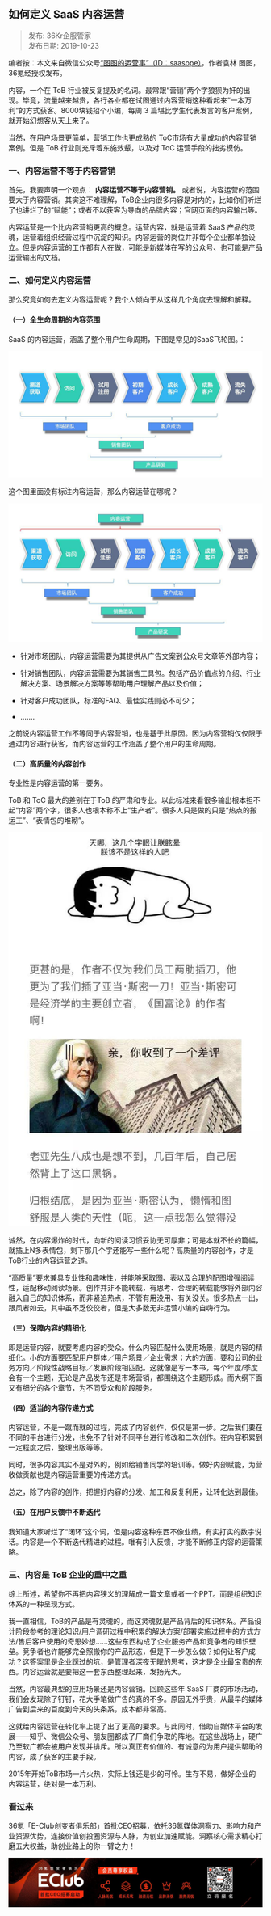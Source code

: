 ## 如何定义 SaaS 内容运营  

> 发布: 36Kr企服管家  
> 发布日期: 2019-10-23  

编者按：本文来自微信公众号[“图图的运营事”（ID：saasope）](https://mp.weixin.qq.com/s/mvfOKch9g1QKV8ZOie7yOA)，作者袁林 图图，36氪经授权发布。

内容，一个在 ToB 行业被反复提及的名词。最常跟“营销”两个字狼狈为奸的出现。毕竟，流量越来越贵，各行各业都在试图通过内容营销这种看起来“一本万利”的方式获客。8000块钱招个小编，每周 3 篇堪比学生代表发言的客户案例，就开始幻想客从天上来了。

当然，在用户场景更简单，营销工作也更成熟的 ToC市场有大量成功的内容营销案例。但是 ToB 行业则充斥着东施效颦，以及对 ToC 运营手段的拙劣模仿。

### 一、内容运营不等于内容营销

首先，我要声明一个观点： **内容运营不等于内容营销。** 或者说，内容运营的范围要大于内容营销。其实这不难理解，ToB企业内很多内容是对内的，比如你们听烂了也讲烂了的“赋能”；或者不以获客为导向的品牌内容；官网页面的内容输出等。

内容运营是一个比内容营销更高的概念。运营内容，就是运营着 SaaS 产品的灵魂，运营着组织经营过程中沉淀的知识。内容运营的岗位并非每个企业都单独设立。但是内容运营的工作都有人在做，可能是新媒体在写的公众号、也可能是产品运营输出的文档。

### 二、如何定义内容运营

那么究竟如何去定义内容运营呢？我个人倾向于从这样几个角度去理解和解释。

####  **（一）全生命周期的内容范围**

SaaS 的内容运营，涵盖了整个用户生命周期，下图是常见的SaaS飞轮图。：

![image](images/1910-rhdysaasnryy-0.jpeg)

这个图里面没有标注内容运营，那么内容运营在哪呢？

![image](images/1910-rhdysaasnryy-1.jpeg)

* 针对市场团队，内容运营需要为其提供从广告文案到公众号文章等外部内容；

* 针对销售团队，内容运营需要为其销售工具包。包括产品价值点的介绍、行业解决方案、场景解决方案等等帮助用户理解产品以及价值；

* 针对客户成功团队，标准的FAQ、最佳实践则必不可少；

* .......

之前说内容运营工作不等同于内容营销，也是基于此原因。因为内容营销仅仅限于通过内容进行获客，而内容运营的工作涵盖了整个用户的生命周期。

####  **（二）高质量的内容创作**

专业性是内容运营的第一要务。

ToB 和 ToC 最大的差别在于ToB 的严肃和专业。以此标准来看很多输出根本担不起“内容”两个字，很多人也根本称不上“生产者”。很多人只是做的只是“热点的搬运工”、“表情包的堆砌”。

![image](images/1910-rhdysaasnryy-2.jpeg)

诚然，在内容爆炸的时代，向新的阅读习惯妥协无可厚非；可是本就不长的篇幅，就插上N多表情包，剩下那几个字还能写一些什么呢？高质量的内容创作，才是ToB行业的内容运营之道。

“高质量”要求兼具专业性和趣味性，并能够采取图、表以及合理的配图增强阅读性，适配移动阅读场景。创作并非不能转载，有思考、合理的转载能够将外部内容融入自己的知识体系，而非紧追热点，不管有用没用、有关没关。很多热点一出，跟风者如云，其中虽不乏佼佼者，但是大多数无非运营小编的自嗨行为。

####  **（三）保障内容的精细化**

即是运营内容，就要考虑内容的受众。什么内容匹配什么使用场景，就是内容的精细化。小的方面要匹配用户群体／用户场景／企业需求；大的方面，要和公司的业务方向／阶段性战略目标／发展阶段相匹配。这就像是写一本书，每个年度/季度会有一个主题，无论是产品发布还是市场营销，都围绕这个主题形成。而大纲下面又有细分的各个章节，为不同受众和阶段服务。

####  **（四）适当的内容传递方式**

内容运营，不是一蹴而就的过程，完成了内容创作，仅仅是第一步。之后我们要在不同的平台进行分发，也免不了针对不同平台进行修改和二次创作。在内容积累到一定程度之后，整理出版等等。

同时，很多内容其实不是对外的，例如给销售同学的培训等。做好内部赋能，为营收做贡献也是内容运营重要的传递方式。

总之，除了内容的创作，把握好内容的分发、加工和反复利用，让转化达到最佳。

####  **（五）在用户反馈中不断迭代**

我知道大家听烂了“闭环”这个词，但是内容这种东西不像业绩，有实打实的数字说话。内容是一个不断迭代精进的过程。唯有引入反馈，才能不断修正内容的运营策略。

### 三、内容是 ToB 企业的重中之重

综上所述，希望你不再把内容狭义的理解成一篇文章或者一个PPT。而是组织知识体系的一种呈现方式。

我一直相信，ToB的产品是有灵魂的，而这灵魂就是产品背后的知识体系。产品设计阶段参考的理论知识/用户调研过程中积累的解决方案/部署实施过程中的方式方法/售后客户使用的奇思妙想......这些东西构成了企业服务产品和竞争者的知识壁垒。竞争者也许能够完全照搬你的产品形态，但是下一步怎么做？如何让客户成功？这答案里是企业踩过的坑，是管理者深夜无眠的思考，这才是企业最宝贵的东西。内容运营就是要把这一套东西整理起来，发扬光大。

当然，内容最典型的应用场景还是内容营销。回顾这些年 SaaS 厂商的市场活动，我们会发现除了钉钉，花大手笔做广告的真的不多。原因无外乎贵，从最早的媒体广告到后来的百度到今天的头条系，成本都非常高。

这就给内容运营在转化率上提了出了更高的要求。与此同时，借助自媒体平台的发展——知乎、微信公众号、朋友圈都成了厂商们争取的阵地。在这些战场上，硬广乃至软广都会被用户发现并排斥。所以真正有价值的、有诚意的为用户提供帮助的内容，成了获客的主要手段。

2015年开始ToB市场一片火热，实际上钱还是少的可怜。生存不易，做好企业的内容运营，绝对是一本万利。

### 看过来

36氪「E-Club创变者俱乐部」首批CEO招募，依托36氪媒体洞察力、影响力和产业资源优势，连接价值创投圈资源与人脉，为创业加速赋能。洞察核心需求精心打磨五大权益，助创业路上的你一臂之力！

![image](images/1910-rhdysaasnryy-3.jpeg)
